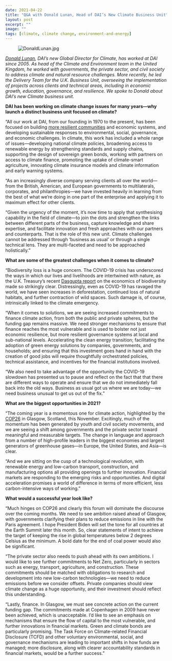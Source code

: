 ```yaml
---
date: 2021-04-22
title: "Q&A with Donald Lunan, Head of DAI’s New Climate Business Unit"
layout: post
excerpt: ""
image: ""
tags: [climate, climate change, environment-and-energy]
---
```

<figure class="kg-card kg-image-card"><img src="https://pubs.ghost.io/uploads/DonaldLunan.jpg" class="kg-image" alt="DonaldLunan.jpg" loading="lazy"></figure><p><em><em><a href="https://www.dai.com/who-we-are/our-team/donald-lunan">Donald Lunan</a>, DAI’s new Global Director for Climate, has worked at DAI since 2005. As head of the Climate and Environment team in the United Kingdom, he worked with governments, the private sector, and civil society to address climate and natural resource challenges. More recently, he led the Delivery Team for the U.K. Business Unit, overseeing the implementation of projects across clients and technical areas, including in economic growth, education, governance, and resilience. We spoke to Donald about DAI’s new Climate business unit.</em></em></p><p><strong>DAI has been working on climate change issues for many years—why launch a distinct business unit focused on climate?</strong></p><p>“All our work at DAI, from our founding in 1970 to the present, has been focused on building <a href="https://dai-global-developments.com/articles/Swift-And-Fair">more resilient communities</a> and economic systems, and developing sustainable responses to environmental, social, governance, and economic challenges. In climate, this work has included a whole range of issues—developing national climate policies, broadening access to renewable energy by strengthening standards and supply chains, supporting the design of sovereign green bonds, working with partners on access to climate finance, promoting the uptake of climate-smart agriculture, innovating climate insurance models and climate information and early warning systems.</p><p>“As an increasingly diverse company serving clients all over the world—from the British, American, and European governments to multilaterals, corporates, and philanthropies—we have invested heavily in learning from the best of what we’re doing in one part of the enterprise and applying it to maximum effect for other clients.</p><p>“Given the urgency of the moment, it’s now time to apply that synthesising capability in the field of climate—to join the dots and strengthen the links between different parts of the business, capture knowledge and share expertise, and facilitate innovation and fresh approaches with our partners and counterparts. That is the role of this new unit. Climate challenges cannot be addressed through ‘business as usual’ or through a single technical lens. They are multi-faceted and need to be approached holistically.”</p><p><strong>What are some of the greatest challenges when it comes to climate?</strong></p><p>“Biodiversity loss is a huge concern. The COVID-19 crisis has underscored the ways in which our lives and livelihoods are intertwined with nature, as the U.K. Treasury’s recent <a href="https://www.gov.uk/government/publications/final-report-the-economics-of-biodiversity-the-dasgupta-review">Dasgupta report</a> on the economics of biodiversity made so strikingly clear. Distressingly, even as COVID-19 has ravaged the world, we have seen increases in deforestation, continued loss of natural habitats, and further contraction of wild spaces. Such damage is, of course, intrinsically linked to the climate emergency.</p><p>“When it comes to solutions, we are seeing increased commitments to finance climate action, from both the public and private spheres, but the funding gap remains massive. We need stronger mechanisms to ensure that finance reaches the most vulnerable and is used to bolster not just economic resilience, but more resilient governance systems at local and sub-national levels. Accelerating the clean energy transition; facilitating the adoption of green energy solutions by companies, governments, and households; and ensuring that this investment goes hand in hand with the creation of good jobs will require thoughtfully orchestrated policies, technical assistance, and incentives for the financial institutions involved.</p><p>“We also need to take advantage of the opportunity the COVID-19 slowdown has presented us to pause and reflect on the fact that that there are different ways to operate and ensure that we do not immediately fall back into the old ways. Business as usual got us where we are today—we need business unusual to get us out of the fix.”</p><p><strong>What are the biggest opportunities in 2021?</strong></p><p>“The coming year is a momentous one for climate action, highlighted by the <a href="https://ukcop26.org/">COP26</a> in Glasgow, Scotland, this November. Excitingly, much of the momentum has been generated by youth and civil society movements, and we are seeing a shift among governments and the private sector toward meaningful and measurable targets. The change in language and approach from a number of high-profile leaders in the biggest economies and largest generators of greenhouse gases—in Europe, the United States, and Asia—is clear.</p><p>“And we are sitting on the cusp of a technological revolution, with renewable energy and low-carbon transport, construction, and manufacturing options all providing openings to further innovation. Financial markets are responding to the emerging risks and opportunities. And digital acceleration promises a world of difference in terms of more efficient, less carbon-intensive ways of working.”</p><p><strong>What would a successful year look like?</strong></p><p>“Much hinges on COP26 and clearly this forum will dominate the discourse over the coming months. We need to see ambition raised ahead of Glasgow, with governments clarifying their plans to reduce emissions in line with the Paris agreement. I hope President Biden will set the tone for all countries at the Earth Summit later this month. So, clear statements of intent to achieve the target of keeping the rise in global temperatures below 2 degrees Celsius as the minimum. A bold date for the end of coal power would also be significant.</p><p>“The private sector also needs to push ahead with its own ambitions. I would like to see further commitments to Net Zero, particularly in sectors such as energy, transport, agriculture, and construction. These commitments should be matched with obligations to research and development into new low-carbon technologies—we need to reduce emissions before we consider offsets. Private companies should view climate change as a huge opportunity, and their investment should reflect this understanding.</p><p>“Lastly, finance. In Glasgow, we must see concrete action on the current funding gap. The commitments made at Copenhagen in 2009 have never been achieved, which is unacceptable. I’d like to see an emphasis on mechanisms that ensure the flow of capital to the most vulnerable, and further innovations in financial markets. Green and climate bonds are particularly promising. The Task Force on Climate-related Financial Disclosure (TCFD) and other voluntary environmental, social, and governance mechanisms are leading to important shifts in how funds are managed; more disclosure, along with clearer accountability standards in financial markets, would be a further success.”</p>
  
